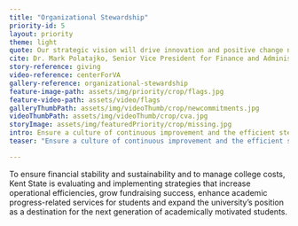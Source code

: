 ```yaml
---
title: "Organizational Stewardship"
priority-id: 5
layout: priority
theme: light
quote: Our strategic vision will drive innovation and positive change not only within the university, but in the community, region and beyond.
cite: Dr. Mark Polatajko, Senior Vice President for Finance and Administration
story-reference: giving
video-reference: centerForVA
gallery-reference: organizational-stewardship
feature-image-path: assets/img/priority/crop/flags.jpg
feature-video-path: assets/video/flags
galleryThumbPath: assets/img/videoThumb/crop/newcommitments.jpg
videoThumbPath: assets/img/videoThumb/crop/cva.jpg
storyImage: assets/img/featuredPriority/crop/missing.jpg
intro: Ensure a culture of continuous improvement and the efficient stewardship of university resources and infrastructure
teaser: "Ensure a culture of continuous improvement and the efficient stewardship of university resources and infrastructure"

---
```


To ensure financial stability and sustainability and to manage college costs, Kent State is evaluating and implementing strategies that increase operational efficiencies, grow fundraising success, enhance academic progress-related services for students and expand the university’s position as a destination for the next generation of academically motivated students.  

